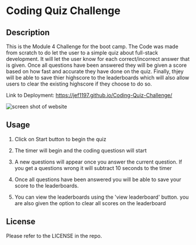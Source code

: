 # Coding Quiz Challenge

## Description

This is the Module 4 Challenge for the boot camp. The Code was made from scratch to do let the user to a simple quiz about full-stack development. It will let the user know for each correct/incorrect answer that is given. Once all questions have been answered they will be given a score based on how fast and accurate they have done on the quiz. Finally, thjey will be able to save thier highscore to the leaderboards which will also allow users to clear the existing highscore if they choose to do so.


Link to Deployment: https://jef1197.github.io/Coding-Quiz-Challenge/

![screen shot of website](/Assets/website.png)

## Usage

1. Click on Start button to begin the quiz

2. The timer will begin and the coding questiosn will start

3. A new questions will appear once you answer the current question. If you get a questions wrong it will subtract 10 seconds to the timer

4. Once all questions have been answered you will be able to save your score to the leaderboards.

5. You can view the leaderboards using the 'view leaderboard' button. you are also given the option to clear all scores on the leaderboard

## License

Please refer to the LICENSE in the repo.